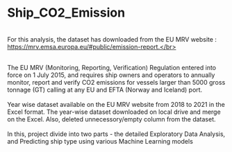 # Ship_CO2_Emission
</br>For this analysis, the dataset has downloaded from the EU MRV website : https://mrv.emsa.europa.eu/#public/emission-report.</br>

<br>The EU MRV (Monitoring, Reporting, Verification) Regulation entered into force on 1 July 2015, and requires ship owners and operators to annually monitor, report and verify CO2 emissions for vessels larger than 5000 gross tonnage (GT) calling at any EU and EFTA (Norway and Iceland) port.</br>
<br>Year wise dataset available on the EU MRV website from 2018 to 2021 in the Excel format. The year-wise dataset downloaded on local drive and merge on the Excel. Also, deleted unnecessory/empty column from the dataset.</br>
<br> In this, project divide into two parts - the detailed Exploratory Data Analysis, and Predicting ship type using various Machine Learning models</br>
